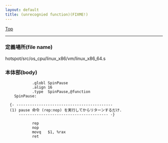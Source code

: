 ```yaml
---
layout: default
title: (unrecognied function)(FIXME!)
---
```

[Top](../index.html)

--- 
### 定義場所(file name)
hotspot/src/os_cpu/linux_x86/vm/linux_x86_64.s


### 本体部(body)
```
	        .globl SpinPause
	        .align 16
	        .type  SpinPause,@function
	SpinPause:

  {- -------------------------------------------
  (1) pause 命令 (rep:nop) を実行してからリターンするだけ.
      ---------------------------------------- -}

	        rep
	        nop
	        movq   $1, %rax
	        ret
	
```


